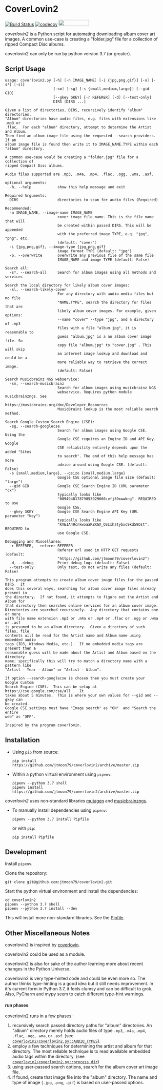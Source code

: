 CoverLovin2
===========

[![Build Status](https://travis-ci.com/jtmoon79/coverlovin2.svg?branch=master)](https://travis-ci.com/jtmoon79/coverlovin2)
[![codecov](https://codecov.io/gh/jtmoon79/coverlovin2/branch/master/graph/badge.svg)](https://codecov.io/gh/jtmoon79/coverlovin2)
<a href="https://codecov.io/gh/jtmoon79/coverlovin2/branch/master/graphs/icicle.svg?token=GY2WtpIZ49" data-canonical-src="https://codecov.io/gh/jtmoon79/coverlovin2/branch/master/graphs/icicle.svg?token=GY2WtpIZ49"><img src="https://codecov.io/gh/jtmoon79/coverlovin2/branch/master/graphs/icicle.svg?token=GY2WtpIZ49" data-canonical-src="https://codecov.io/gh/jtmoon79/coverlovin2/branch/master/graphs/icicle.svg?token=GY2WtpIZ49" width="100" height="20" /></a>

*coverlovin2* is a Python script for automating downloading album cover art
images.  A common use-case is creating a "folder.jpg" file for a
collection of ripped Compact Disc albums.

coverlovin2 can only be run by python version 3.7 (or greater).

Script Usage
------------

    usage: coverlovin2.py [-h] [-n IMAGE_NAME] [-i {jpg,png,gif}] [-o] [-s*] [-sl]
                          [-sm] [-sg] [-s {small,medium,large}] [--gid GID]
                          [--gkey GKEY] [-r REFERER] [-d] [--test-only]
                          DIRS [DIRS ...]
    
    Given a list of directories, DIRS, recursively identify "album" directories.
    "Album" directories have audio files, e.g. files with extensions like .mp3 or
    .flac.  For each "album" directory, attempt to determine the Artist and Album.
    Then find an album image file using the requested --search providers.  If an
    album image file is found then write it to IMAGE_NAME.TYPE within each
    "album" directory.
    
    A common use-case would be creating a "folder.jpg" file for a collection of
    ripped Compact Disc albums.
    
    Audio files supported are .mp3, .m4a, .mp4, .flac, .ogg, .wma, .asf.
    
    optional arguments:
      -h, --help            show this help message and exit
    
    Required Arguments:
      DIRS                  directories to scan for audio files (Required)
    
    Recommended:
      -n IMAGE_NAME, --image-name IMAGE_NAME
                            cover image file name. This is the file name that will
                            be created within passed DIRS. This will be appended
                            with the preferred image TYPE, e.g. "jpg", "png", etc.
                            (default: "cover")
      -i {jpg,png,gif}, --image-type {jpg,png,gif}
                            image format TYPE (default: "jpg")
      -o, --overwrite       overwrite any previous file of the same file
                            IMAGE_NAME and image TYPE (default: False)
    
    Search all:
      -s*, --search-all     Search for album images using all methods and services
    
    Search the local directory for likely album cover images:
      -sl, --search-likely-cover
                            For any directory with audio media files but no file
                            "NAME.TYPE", search the directory for files that are
                            likely album cover images. For example, given options:
                            --name "cover" --type "jpg", and a directory of .mp3
                            files with a file "album.jpg", it is reasonable to
                            guess "album.jpg" is a an album cover image file. So
                            copy file "album.jpg" to "cover.jpg" . This will skip
                            an internet image lookup and download and could be a
                            more reliable way to retrieve the correct image.
                            (default: False)
    
    Search Musicbrainz NGS webservice:
      -sm, --search-musicbrainz
                            Search for album images using musicbrainz NGS
                            webservice. Requires python module musicbrainzngs. See
                            https://musicbrainz.org/doc/Developer_Resources
                            MusicBrainz lookup is the most reliable search method.
    
    Search Google Custom Search Engine (CSE):
      -sg, --search-googlecse
                            Search for album images using Google CSE. Using the
                            Google CSE requires an Engine ID and API Key. Google
                            CSE reliability entirely depends upon the added "Sites
                            to search". The end of this help message has more
                            advice around using Google CSE. (default: False)
      -s {small,medium,large}, --gsize {small,medium,large}
                            Google CSE optional image file size (default: "large")
      --gid GID             Google CSE Search Engine ID (URL parameter "cx")
                            typically looks like
                            "009494817879853929660:efj39xwwkng". REQUIRED to use
                            Google CSE.
      --gkey GKEY           Google CSE Search Engine API Key (URL parameter "key")
                            typically looks like
                            "KVEIA49cnkwoaaKZKGX_OSIxhatybxc9kd59Dst". REQUIRED to
                            use Google CSE.
    
    Debugging and Miscellanea:
      -r REFERER, --referer REFERER
                            Referer url used in HTTP GET requests (default:
                            "https://github.com/jtmoon79/coverlovin2")
      -d, --debug           Print debug logs (default: False)
      --test-only           Only test, do not write any files (default: False)
    
    This program attempts to create album cover image files for the passed DIRS.  It
    does this several ways, searching for album cover image files already present in
    the directory.  If not found, it attempts to figure out the Artist and Album for
    that directory then searches online services for an album cover image.
    Directories are searched recursively.  Any directory that contains one or more
    with file name extension .mp3 or .m4a or .mp4 or .flac or .ogg or .wma or .asf
    is presumed to be an album directory.  Given a directory of such files, file
    contents will be read for the Artist name and Album name using embedded audio
    tags (ID3, Windows Media, etc.).  If no embedded media tags are present then a
    reasonable guess will be made about the Artist and Album based on the directory
    name; specifically this will try to match a directory name with a pattern like
    "Artist - Year - Album" or "Artist - Album".
    
    If option --search-googlecse is chosen then you must create your Google Custom
    Search Engine (CSE).  This can be setup at https://cse.google.com/cse/all .  It
    takes about 5 minutes.  This is where your own values for --gid and --gkey can
    be created.
    Google CSE settings must have "Image search" as "ON"  and "Search the entire
    web" as "OFF".
    
    Inspired by the program coverlovin.

Installation
------------

* Using `pip` from source:
  
      pip install https://github.com/jtmoon79/coverlovin2/archive/master.zip

* Within a python virtual environment using `pipenv`:

      pipenv --python 3.7 shell
      pipenv install https://github.com/jtmoon79/coverlovin2/archive/master.zip

*coverlovin2* uses non-standard libraries [mutagen](https://pypi.org/project/mutagen/)
and [musicbrainzngs](https://pypi.org/project/musicbrainzngs/).

* To manually install dependencies using `pipenv`:

      pipenv --python 3.7 install Pipfile

  or with `pip`:

      pip install Pipfile

Development
-----------

Install `pipenv`.

Clone the repository:

    git clone git@github.com:jtmoon79/coverlovin2.git

Start the python virtual environment and install the dependencies:

    cd coverlovin2
    pipenv --python 3.7 shell
    pipenv --python 3.7 install --dev

This will install more non-standard libraries. See the [Pipfile](./Pipfile).

Other Miscellaneous Notes
-------------------------

coverlovin2 is inspired by [coverlovin](https://github.com/amorphic/coverlovin).

coverlovin2 could be used as a module.

coverlovin2 is also for sake of the author learning more about recent changes
in the Python Universe.

coverlovin2 is very type-hinted code and could be even more so. The author
thinks type-hinting is a good idea but it still needs improvement. In it's
current form in Python 3.7, it feels clumsy and can be difficult to grok. Also,
PyCharm and mypy seem to catch different type-hint warnings. 

#### run phases


coverlovin2 runs in a few phases:

1. recursively search passed directory paths for "album" directories. An "album"
directory merely holds audio files of type `.mp3`, `.m4a`, `.mp4`, `.flac`,
`.ogg`, `.wma`, or `.asf`. (see [`coverlovin2/coverlovin2.py::AUDIO_TYPES`](./coverlovin2/coverlovin2.py)).
2. employ a few techniques for determining the artist and album for that
directory.  The most reliable technique is to read available embedded audio tags
within the directory. (see [`coverlovin2/coverlovin2.py::process_dir`](./coverlovin2/coverlovin2.py))
3. using user-passed search options, search for the album cover art image file.
4. if found, create that image file into the "album" directory. The name and
type of image (`.jpg`, `.png`, `.gif`) is based on user-passed options.